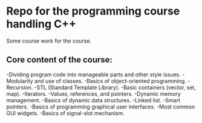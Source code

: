 # Repo for the programming course handling C++

Some course work for the course. 

## Core content of the course:
-Dividing program code into manageable parts and other style issues.
-Modularity and use of classes.
-Basics of object-oriented programming.
-Recursion.
-STL (Standard Template Library).
-Basic containers (vector, set, map).
-Iterators.
-Values, references, and pointers.
-Dynamic memory management.
-Basics of dynamic data structures.
-Linked list.
-Smart pointers.
-Basics of programming graphical user interfaces.
-Most common GUI widgets.
-Basics of signal-slot mechanism.
